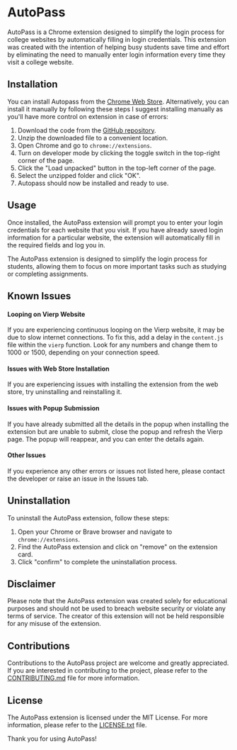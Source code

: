 
# AutoPass

AutoPass is a Chrome extension designed to simplify the login process for college websites by automatically filling in login credentials. This extension was created with the intention of helping busy students save time and effort by eliminating the need to manually enter login information every time they visit a college website.


## Installation

You can install Autopass from the [Chrome Web Store](https://chrome.google.com/webstore/detail/autopass/gnlbghgnncejhnpcjhfdodhenjpmbenb). Alternatively, you can install it manually by following these steps I suggest installing manually as you'll have more control on extension in case of errors:

1.  Download the code from the [GitHub repository](https://github.com/your-username/autopass).
2.  Unzip the downloaded file to a convenient location.
3.  Open Chrome and go to `chrome://extensions`.
4.  Turn on developer mode by clicking the toggle switch in the top-right corner of the page.
5.  Click the "Load unpacked" button in the top-left corner of the page.
6.  Select the unzipped folder and click "OK".
7.  Autopass should now be installed and ready to use.

## Usage

Once installed, the AutoPass extension will prompt you to enter your login credentials for each website that you visit. If you have already saved login information for a particular website, the extension will automatically fill in the required fields and log you in.

The AutoPass extension is designed to simplify the login process for students, allowing them to focus on more important tasks such as studying or completing assignments.
## Known Issues

#### Looping on Vierp Website

If you are experiencing continuous looping on the Vierp website, it may be due to slow internet connections. To fix this, add a delay in the `content.js` file within the `vierp` function. Look for any numbers and change them to 1000 or 1500, depending on your connection speed.

#### Issues with Web Store Installation

If you are experiencing issues with installing the extension from the web store, try uninstalling and reinstalling it.

#### Issues with Popup Submission

If you have already submitted all the details in the popup when installing the extension but are unable to submit, close the popup and refresh the Vierp page. The popup will reappear, and you can enter the details again.

#### Other Issues

If you experience any other errors or issues not listed here, please contact the developer or raise an issue in the Issues tab.
## Uninstallation

To uninstall the AutoPass extension, follow these steps:

1.  Open your Chrome or Brave browser and navigate to `chrome://extensions`.
2.  Find the AutoPass extension and click on "remove" on the extension card.
3.  Click "confirm" to complete the uninstallation process.

## Disclaimer

Please note that the AutoPass extension was created solely for educational purposes and should not be used to breach website security or violate any terms of service. The creator of this extension will not be held responsible for any misuse of the extension.

## Contributions

Contributions to the AutoPass project are welcome and greatly appreciated. If you are interested in contributing to the project, please refer to the [CONTRIBUTING.md](https://github.com/kuldeepaher01/AutoPass-extension/blob/main/CONTRIBUTING.md) file for more information.

## License

The AutoPass extension is licensed under the MIT License. For more information, please refer to the [LICENSE.txt](https://github.com/kuldeepaher01/AutoPass-extension/blob/main/LICENSE.txt) file.

Thank you for using AutoPass!
